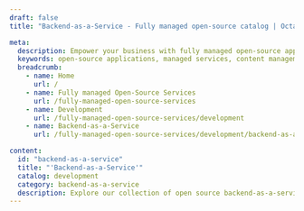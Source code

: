 ```yaml
---
draft: false
title: "Backend-as-a-Service - Fully managed open-source catalog | OctaByte.io"

meta:
  description: Empower your business with fully managed open-source applications. From content management to communication tools and e-commerce platforms, we offer seamless solutions with expert support.
  keywords: open-source applications, managed services, content management, communication tools, e-commerce platforms, seamless solutions, expert support, timely updates, reliable services, user experience, open-source software, business solutions, productivity, reduce downtime, innovate with open-source
  breadcrumb:
    - name: Home
      url: /
    - name: Fully managed Open-Source Services
      url: /fully-managed-open-source-services
    - name: Development
      url: /fully-managed-open-source-services/development
    - name: Backend-as-a-Service
      url: /fully-managed-open-source-services/development/backend-as-a-service

content:
  id: "backend-as-a-service"
  title: "'Backend-as-a-Service'"
  catalog: development
  category: backend-as-a-service
  description: Explore our collection of open source backend-as-a-service (BaaS) software on OctaByte. We manage installation, backup, updates, support, and maintenance, ensuring a hassle-free experience for your backend development needs.
---
```

